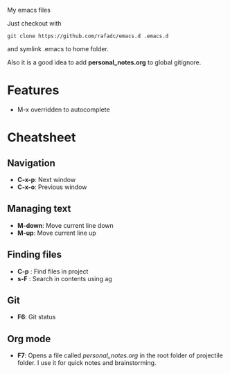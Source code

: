 My emacs files

Just checkout with

```
git clone https://github.com/rafadc/emacs.d .emacs.d
```

and symlink .emacs to home folder.

Also it is a good idea to add **personal_notes.org** to global gitignore.

# Features

- M-x overridden to autocomplete

# Cheatsheet

## Navigation

- **C-x-p**: Next window
- **C-x-o**: Previous window

## Managing text

- **M-down**: Move current line down
- **M-up**: Move current line up

## Finding files

- **C-p** : Find files in project
- **s-F** : Search in contents using ag

## Git

- **F6**: Git status

## Org mode

- **F7**: Opens a file called *personal_notes.org* in the root folder of projectile folder. I use it for quick notes and brainstorming.
